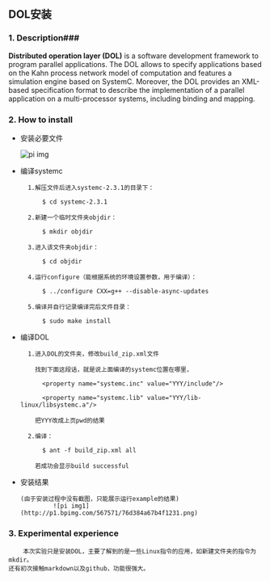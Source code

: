 ## DOL安装 ##


### 1. Description###

**Distributed operation layer (DOL)** is a software development framework to program parallel applications. The DOL allows to specify applications based on the Kahn process network model of computation and features a simulation engine based on SystemC. Moreover, the DOL provides an XML-based specification format to describe the implementation of a parallel application on a multi-processor systems, including binding and mapping.


### 2. How to install ###

 - 安装必要文件
 
	![pi img](http://i1.piimg.com/567571/3bb082d5e56d0335.png)
- 编译systemc
 	
        1.解压文件后进入systemc-2.3.1的目录下：
	
			$ cd systemc-2.3.1
			
        2.新建一个临时文件夹objdir：
	
			$ mkdir objdir
			
		3.进入该文件夹objdir： 
	
			$ cd objdir
			
		4.运行configure（能根据系统的环境设置参数，用于编译）：
	
		  	$ ../configure CXX=g++ --disable-async-updates
			
		5.编译并自行记录编译完后文件目录：
	
			$ sudo make install
			
- 编译DOL

		1.进入DOL的文件夹，修改build_zip.xml文件
		
		  找到下面这段话，就是说上面编译的systemc位置在哪里，
		  
		    <property name="systemc.inc" value="YYY/include"/>
		    
		    <property name="systemc.lib" value="YYY/lib-linux/libsystemc.a"/>
		    
		  把YYY改成上页pwd的结果
		  
		2.编译：
		
			$ ant -f build_zip.xml all
			
		  若成功会显示build successful
		  

- 安装结果

      (由于安装过程中没有截图，只能展示运行example的结果)
               ![pi img1](http://p1.bpimg.com/567571/76d384a67b4f1231.png)


### 3. Experimental experience ###
		本次实验只是安装DOL，主要了解到的是一些Linux指令的应用，如新建文件夹的指令为mkdir。
	还有初次接触markdown以及github，功能很强大。


